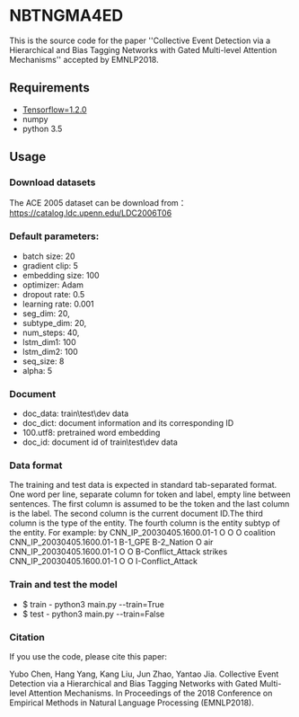 # NBTNGMA4ED
This is the source code for the paper ''Collective Event Detection via a Hierarchical and Bias Tagging Networks with Gated Multi-level Attention Mechanisms'' accepted by EMNLP2018.

## Requirements
- [Tensorflow=1.2.0](https://github.com/tensorflow/tensorflow)
- numpy
- python 3.5

## Usage
### Download datasets
The ACE 2005 dataset can be download from：https://catalog.ldc.upenn.edu/LDC2006T06
 
### Default parameters:
- batch size: 20
- gradient clip: 5
- embedding size: 100
- optimizer: Adam
- dropout rate: 0.5
- learning rate: 0.001
- seg_dim:     20,
- subtype_dim: 20,
- num_steps:   40,
- lstm_dim1:    100
- lstm_dim2:    100
- seq_size:    8
- alpha:       5

### Document 
- doc_data: train\test\dev data
- doc_dict: document information and its corresponding ID
- 100.utf8: pretrained word embedding
- doc_id:   document id of train\test\dev data 

### Data format
The training and test data is expected in standard tab-separated format. One word per line, separate column for token and label, empty line between sentences.
The first column is assumed to be the token and the last column is the label. The second column is the current document ID.The third column is the type of the entity. The fourth column is the entity subtyp of the entity. For example:
by        CNN_IP_20030405.1600.01-1 O       O          O
coalition CNN_IP_20030405.1600.01-1 B-1_GPE B-2_Nation O
air       CNN_IP_20030405.1600.01-1 O       O          B-Conflict_Attack
strikes   CNN_IP_20030405.1600.01-1 O       O          I-Conflict_Attack


### Train and test the model
- $ train - python3 main.py --train=True
- $ test - python3 main.py --train=False

### Citation
If you use the code, please cite this paper:

Yubo Chen, Hang Yang, Kang Liu, Jun Zhao, Yantao Jia. Collective Event Detection via a Hierarchical and Bias Tagging Networks with Gated Multi-level Attention Mechanisms. In Proceedings of the 2018 Conference on Empirical Methods in Natural Language Processing (EMNLP2018).



